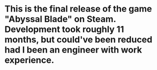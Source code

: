 # This is the final release of the game "Abyssal Blade" on Steam. Development took roughly 11 months, but could've been reduced had I been an engineer with work experience.
